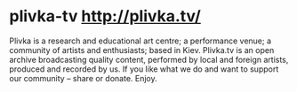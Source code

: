 # plivka-tv http://plivka.tv/

Plivka is a research and educational art centre; a performance venue; a community of artists 
and enthusiasts; based in Kiev. Plivka.tv is an open archive broadcasting quality content, 
performed by local and foreign artists, produced and recorded by us. If you like what we do
and want to support our community – share or donate. Enjoy.
